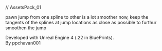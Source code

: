 // AssetsPack_01

pawn jump from one spline to other is a lot smoother now, keep the tangents of the splines at jump locations as close as possible to furthur smoothen the jump   
 
Developed with Unreal Engine 4 (.22 in BluePrints).   
By ppchavan001